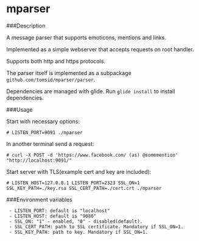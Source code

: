mparser
=======
 
###Description
 
  A message parser that supports emoticons, mentions and links.
 
  Implemented as a simple webserver that accepts requests on root handler.
 
  Supports both http and https protocols.
 
  The parser itself is implemented as a subpackage `github.com/tomsid/mparser/parser`.
 
  Dependencies are managed with glide. Run `glide install` to install dependencies.
 
###Usage
 
 Start with necessary options:
 
   `# LISTEN_PORT=9091 ./mparser`

 In another terminal send a request:
 
   `# curl -X POST -d 'https://www.facebook.com/ (as) @somemention' "http://localhost:9091/"`
 
 Start server with TLS(example cert and key are included):
 
   `# LISTEN_HOST=127.0.0.1 LISTEN_PORT=2323 SSL_ON=1 SSL_KEY_PATH=./key.rsa SSL_CERT_PATH=./cert.crt ./mparser`
 
###Environment variables

     - LISTEN_PORT: default is "localhost"
     - LISTEN_HOST: default is "9080"
     - SSL_ON: "1" - enabled, "0" - disabled(default).
     - SSL_CERT_PATH: path to SSL certificate. Mandatory if SSL_ON=1.
     - SSL_KEY_PATH: path to key. Mandatory if SSL_ON=1.